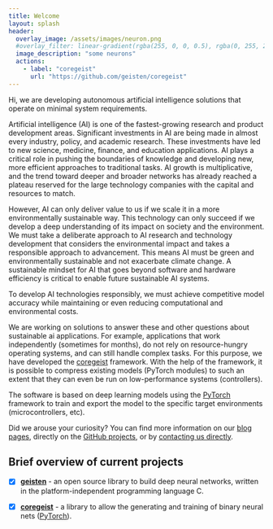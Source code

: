 ```yaml
---
title: Welcome
layout: splash
header:
  overlay_image: /assets/images/neuron.png
  #overlay_filter: linear-gradient(rgba(255, 0, 0, 0.5), rgba(0, 255, 255, 0.5))
  image_description: "some neurons"
  actions:
    - label: "coregeist"
      url: "https://github.com/geisten/coregeist"
---
```


Hi, we are developing autonomous artificial intelligence solutions that operate on minimal system requirements. 

Artificial intelligence (AI) is one of the fastest-growing research and product development areas. Significant investments in AI are being made in almost every industry, policy, and academic research. These investments have led to new science, medicine, finance, and education applications. 
AI plays a critical role in pushing the boundaries of knowledge and developing new, more efficient approaches to traditional tasks. AI growth is multiplicative, and the trend toward deeper and broader networks has already reached a plateau reserved for the large technology companies with the capital and resources to match. 

However, AI can only deliver value to us if we scale it in a more environmentally sustainable way. This technology can only succeed if we develop a deep understanding of its impact on society and the environment. We must take a deliberate approach to AI research and technology development that considers the environmental impact and takes a responsible approach to advancement. This means AI must be green and environmentally sustainable and not exacerbate climate change. A sustainable mindset for AI that goes beyond software and hardware efficiency is critical to enable future sustainable AI systems. 

To develop AI technologies responsibly, we must achieve competitive model accuracy while maintaining or even reducing computational and environmental costs. 

We are working on solutions to answer these and other questions about sustainable ai applications. For example, applications that work independently (sometimes for months), do not rely on resource-hungry operating systems, and can still handle complex tasks. 
For this purpose, we have developed the [coregeist](https://github.com/geisten/coregeist) framework. With the help of the framework, it is possible to compress existing models (PyTorch modules) to such an extent that they can even be run on low-performance systems (controllers).  

The software is based on deep learning models using the [PyTorch](https://pytorch.org) framework to train and export the model to the specific target environments (microcontrollers, etc).

Did we arouse your curiosity? You can find more information on our [blog pages](https://geisten.github.io/posts/), directly on the [GitHub projects](https://github.com/geisten), or by [contacting us directly](mailto:info@geisten.com). 

## Brief overview of current projects

- [x] [**geisten**](https://github.com/geisten/geisten) - an open source library to build deep neural networks, written in the platform-independent programming language C.

- [x] [**coregeist**](https://github.com/geisten/coregeist) - a library to allow the generating and training of binary neural nets ([PyTorch](https://pytorch.org)).
